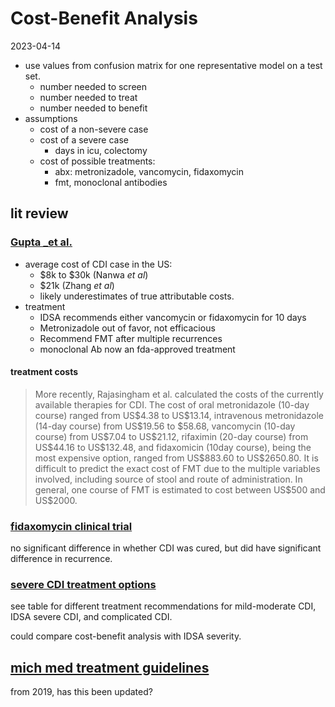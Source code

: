 Cost-Benefit Analysis
================
2023-04-14

- use values from confusion matrix for one representative model on a
  test set.
  - number needed to screen
  - number needed to treat
  - number needed to benefit
- assumptions
  - cost of a non-severe case
  - cost of a severe case
    - days in icu, colectomy
  - cost of possible treatments:
    - abx: metronizadole, vancomycin, fidaxomycin
    - fmt, monoclonal antibodies

## lit review

### [Gupta \_et al.](https://journals.sagepub.com/doi/10.1177/17562848211018654)

- average cost of CDI case in the US:
  - \$8k to \$30k (Nanwa *et al*)
  - \$21k (Zhang *et al*)
  - likely underestimates of true attributable costs.
- treatment
  - IDSA recommends either vancomycin or fidaxomycin for 10 days
  - Metronizadole out of favor, not efficacious
  - Recommend FMT after multiple recurrences
  - monoclonal Ab now an fda-approved treatment

#### treatment costs

> More recently, Rajasingham et al. calculated the costs of the
> currently available therapies for CDI. The cost of oral metronidazole
> (10-day course) ranged from US\$4.38 to US\$13.14, intravenous
> metronidazole (14-day course) from US\$19.56 to \$58.68, vancomycin
> (10-day course) from US\$7.04 to US\$21.12, rifaximin (20-day course)
> from US\$44.16 to US\$132.48, and fidaxomicin (10day course), being
> the most expensive option, ranged from US\$883.60 to US\$2650.80. It
> is difficult to predict the exact cost of FMT due to the multiple
> variables involved, including source of stool and route of
> administration. In general, one course of FMT is estimated to cost
> between US\$500 and US\$2000.

### [fidaxomycin clinical trial](https://www.nejm.org/doi/full/10.1056/nejmoa0910812)

no significant difference in whether CDI was cured, but did have
significant difference in recurrence.

### [severe CDI treatment options](https://www.ncbi.nlm.nih.gov/pmc/articles/PMC3088840/)

see table for different treatment recommendations for mild-moderate CDI,
IDSA severe CDI, and complicated CDI.

could compare cost-benefit analysis with IDSA severity.

## [mich med treatment guidelines](https://www.med.umich.edu/1info/FHP/practiceguides/InptCDiff/C-Diff.pdf)

from 2019, has this been updated?
